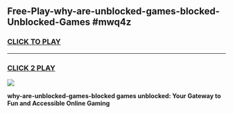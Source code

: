 
## Free-Play-why-are-unblocked-games-blocked-Unblocked-Games #mwq4z
<h3>
<a href="https://news.freeplayer.one?title=why-are-unblocked-games-blocked&ref=8M">CLICK TO PLAY</a></h3>
<hr>

<h3>
<a href="https://news.freeplayer.one?title=why-are-unblocked-games-blocked&ref=8M">CLICK 2 PLAY</a>
  
</h3>

<a href="https://news.freeplayer.one?title=why-are-unblocked-games-blocked&ref=8M"><img src="https://clearcache.store/games.png"></a>


**why-are-unblocked-games-blocked games unblocked: Your Gateway to Fun and Accessible Online Gaming**

